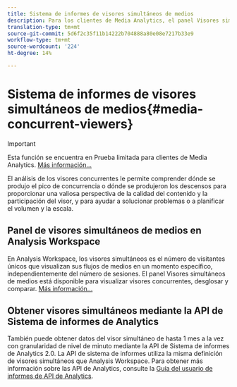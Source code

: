 ```yaml
---
title: Sistema de informes de visores simultáneos de medios
description: Para los clientes de Media Analytics, el panel Visores simultáneos de medios de Analysis Workspace le permite analizar los visores simultáneos para saber dónde se produjo la concurrencia máxima o dónde se produjeron las bajas.
translation-type: tm+mt
source-git-commit: 5d6f2c35f11b14222b704888a80e08e7217b33e9
workflow-type: tm+mt
source-wordcount: '224'
ht-degree: 14%

---
```



# Sistema de informes de visores simultáneos de medios{#media-concurrent-viewers}

>[!IMPORTANT]
>
>Esta función se encuentra en Prueba limitada para clientes de Media Analytics. [Más información...](https://docs.adobe.com/content/help/es-ES/analytics/landing/an-releases.html)

El análisis de los visores concurrentes le permite comprender dónde se produjo el pico de concurrencia o dónde se produjeron los descensos para proporcionar una valiosa perspectiva de la calidad del contenido y la participación del visor, y para ayudar a solucionar problemas o a planificar el volumen y la escala.

## Panel de visores simultáneos de medios en Analysis Workspace

En Analysis Workspace, los visores simultáneos es el número de visitantes únicos que visualizan sus flujos de medios en un momento específico, independientemente del número de sesiones. El panel Visores simultáneos de medios está disponible para visualizar visores concurrentes, desglosar y comparar. [Más información...](https://docs.adobe.com/content/help/es-ES/analytics/analyze/analysis-workspace/panels/media-concurrent-viewers.html)

## Obtener visores simultáneos mediante la API de Sistema de informes de Analytics

También puede obtener datos del visor simultáneo de hasta 1 mes a la vez con granularidad de nivel de minuto mediante la API de Sistema de informes de Analytics 2.0. La API de sistema de informes utiliza la misma definición de visores simultáneos que Analysis Workspace.  Para obtener más información sobre las API de Analytics, consulte la [Guía del usuario de informes de API de Analytics](https://www.adobe.io/apis/experiencecloud/analytics/docs.html#!AdobeDocs/analytics-2.0-apis/master/reporting-guide.md).
